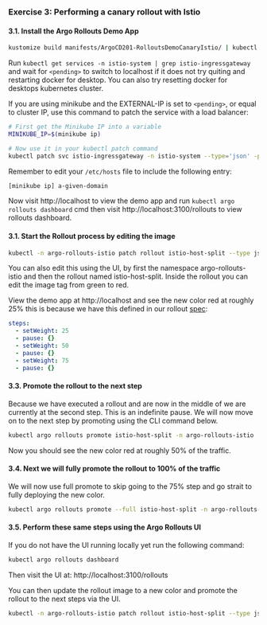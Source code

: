 ### Exercise 3: Performing a canary rollout with Istio

#### 3.1. Install the Argo Rollouts Demo App

```sh
kustomize build manifests/ArgoCD201-RolloutsDemoCanaryIstio/ | kubectl apply -f -
```

Run `kubectl get services -n istio-system | grep istio-ingressgateway` and wait for `<pending>` to switch to localhost
if it does not try quiting and restarting docker for desktop. You can also try resetting docker for desktops kubernetes cluster.

If you are using minikube and the EXTERNAL-IP is set to `<pending>`, or equal to cluster IP, use this command to patch the service with a load balancer:

```bash
# First get the Minikube IP into a variable
MINIKUBE_IP=$(minikube ip)

# Now use it in your kubectl patch command
kubectl patch svc istio-ingressgateway -n istio-system --type='json' -p="[{'op': 'add', 'path': '/spec/externalIPs', 'value': ['$MINIKUBE_IP']}]"
```

Remember to edit your `/etc/hosts` file to include the following entry:

```sh
[minikube ip] a-given-domain
```

Now visit http://localhost to view the demo app and run `kubectl argo rollouts dashboard` cmd then visit http://localhost:3100/rollouts to view rollouts
dashboard.

#### 3.1. Start the Rollout process by editing the image

```sh
kubectl -n argo-rollouts-istio patch rollout istio-host-split --type json --patch '[{"op": "replace", "path": "/spec/template/spec/containers/0/image", "value": "argoproj/rollouts-demo:red" }]'
```

You can also edit this using the UI, by first the namespace argo-rollouts-istio and then the rollout named istio-host-split. Inside the rollout you can edit the image tag from green to red.

View the demo app at http://localhost and see the new color red at roughly 25% this is because we have this defined in our rollout
[spec](../../manifests/ArgoCD201-RolloutsDemoCanaryIstio/canary.yaml#L71):

```yaml
steps:
  - setWeight: 25
  - pause: {}
  - setWeight: 50
  - pause: {}
  - setWeight: 75
  - pause: {}
```

#### 3.3. Promote the rollout to the next step

Because we have executed a rollout and are now in the middle of we are currently at the second step. This
is an indefinite pause. We will now move on to the next step by promoting using the CLI command below.

```sh
kubectl argo rollouts promote istio-host-split -n argo-rollouts-istio
```

Now you should see the new color red at roughly 50% of the traffic.

#### 3.4. Next we will fully promote the rollout to 100% of the traffic

We will now use full promote to skip going to the 75% step and go strait to fully deploying the new color.

```sh
kubectl argo rollouts promote --full istio-host-split -n argo-rollouts-istio
```

#### 3.5. Perform these same steps using the Argo Rollouts UI

If you do not have the UI running locally yet run the following command:

```sh
kubectl argo rollouts dashboard
```

Then visit the UI at: http://localhost:3100/rollouts

You can then update the rollout image to a new color and promote the rollout to the next steps via the UI.

```sh
kubectl -n argo-rollouts-istio patch rollout istio-host-split --type json --patch '[{"op": "replace", "path": "/spec/template/spec/containers/0/image", "value": "argoproj/rollouts-demo:green" }]'
```
